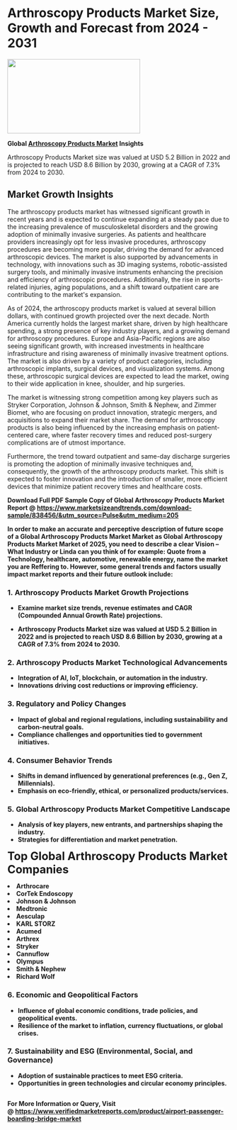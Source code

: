 <H1>Arthroscopy Products Market Size, Growth and Forecast from 2024 - 2031</H1><img class="aligncenter size-medium wp-image-584254" src="https://thirdeyenews.in/wp-content/uploads/2024/09/Global-Market-Research-300x168.jpeg" alt="" width="300" height="168" /><p><strong>Global&nbsp;<a href="https://www.marketsizeandtrends.com/download-sample/838456/&amp;utm_source=Pulse&amp;utm_medium=205">Arthroscopy Products Market</a> Insights</strong></p><p>Arthroscopy Products Market size was valued at USD 5.2 Billion in 2022 and is projected to reach USD 8.6 Billion by 2030, growing at a CAGR of 7.3% from 2024 to 2030.</p><p><h2>Market Growth Insights</h2> <p>The arthroscopy products market has witnessed significant growth in recent years and is expected to continue expanding at a steady pace due to the increasing prevalence of musculoskeletal disorders and the growing adoption of minimally invasive surgeries. As patients and healthcare providers increasingly opt for less invasive procedures, arthroscopy procedures are becoming more popular, driving the demand for advanced arthroscopic devices. The market is also supported by advancements in technology, with innovations such as 3D imaging systems, robotic-assisted surgery tools, and minimally invasive instruments enhancing the precision and efficiency of arthroscopic procedures. Additionally, the rise in sports-related injuries, aging populations, and a shift toward outpatient care are contributing to the market's expansion.</p> <p><strong></strong></p> <p>As of 2024, the arthroscopy products market is valued at several billion dollars, with continued growth projected over the next decade. North America currently holds the largest market share, driven by high healthcare spending, a strong presence of key industry players, and a growing demand for arthroscopy procedures. Europe and Asia-Pacific regions are also seeing significant growth, with increased investments in healthcare infrastructure and rising awareness of minimally invasive treatment options. The market is also driven by a variety of product categories, including arthroscopic implants, surgical devices, and visualization systems. Among these, arthroscopic surgical devices are expected to lead the market, owing to their wide application in knee, shoulder, and hip surgeries.</p> <p>The market is witnessing strong competition among key players such as Stryker Corporation, Johnson & Johnson, Smith & Nephew, and Zimmer Biomet, who are focusing on product innovation, strategic mergers, and acquisitions to expand their market share. The demand for arthroscopy products is also being influenced by the increasing emphasis on patient-centered care, where faster recovery times and reduced post-surgery complications are of utmost importance.</p> <p>Furthermore, the trend toward outpatient and same-day discharge surgeries is promoting the adoption of minimally invasive techniques and, consequently, the growth of the arthroscopy products market. This shift is expected to foster innovation and the introduction of smaller, more efficient devices that minimize patient recovery times and healthcare costs.</p> <p><strong></p><p><span class=""><strong>Download Full PDF Sample Copy of Global Arthroscopy Products Market Report</strong> @ <a href="https://www.marketsizeandtrends.com/download-sample/838456/&amp;utm_source=Pulse&amp;utm_medium=205" target="_blank">https://www.marketsizeandtrends.com/download-sample/838456/&amp;utm_source=Pulse&amp;utm_medium=205</a></span></p><p>In order to make an accurate and perceptive description of future scope of a Global&nbsp;Arthroscopy Products Market Market as Global&nbsp;Arthroscopy Products Market Market of 2025, you need to describe a clear Vision &ndash; What Industry or Linda can you think of for example: Quote from a Technology, healthcare, automotive, renewable energy, name the market you are Reffering to. However, some general trends and factors usually impact market reports and their future outlook include:</p><h3>1.&nbsp;<strong>Arthroscopy Products Market Growth Projections</strong></h3><ul><li>Examine market size trends, revenue estimates and CAGR (Compounded Annual Growth Rate) projections.</li><li><p>Arthroscopy Products Market size was valued at USD 5.2 Billion in 2022 and is projected to reach USD 8.6 Billion by 2030, growing at a CAGR of 7.3% from 2024 to 2030.</p></li></ul><h3>2.&nbsp;<strong>Arthroscopy Products Market Technological Advancements</strong></h3><ul><li>Integration of AI, IoT, blockchain, or automation in the industry.</li><li>Innovations driving cost reductions or improving efficiency.</li></ul><h3>3.&nbsp;<strong>Regulatory and Policy Changes</strong></h3><ul><li>Impact of global and regional regulations, including sustainability and carbon-neutral goals.</li><li>Compliance challenges and opportunities tied to government initiatives.</li></ul><h3>4.&nbsp;<strong>Consumer Behavior Trends</strong></h3><ul><li>Shifts in demand influenced by generational preferences (e.g., Gen Z, Millennials).</li><li>Emphasis on eco-friendly, ethical, or personalized products/services.</li></ul><h3>5.&nbsp;<strong>Global Arthroscopy Products Market Competitive Landscape</strong></h3><ul><li>Analysis of key players, new entrants, and partnerships shaping the industry.</li><li>Strategies for differentiation and market penetration.</li></ul><p data-pm-slice="1 1 []"><span style="color: inherit; font-family: inherit; font-size: 25px;">Top Global Arthroscopy Products Market Companies</span></p><div class="" data-test-id=""><p><li>Arthrocare</li><li> CorTek Endoscopy</li><li> Johnson & Johnson</li><li> Medtronic</li><li> Aesculap</li><li> KARL STORZ</li><li> Acumed</li><li> Arthrex</li><li> Stryker</li><li> Cannuflow</li><li> Olympus</li><li> Smith & Nephew</li><li> Richard Wolf</li></p></div><h3>6.&nbsp;<strong>Economic and Geopolitical Factors</strong></h3><ul><li>Influence of global economic conditions, trade policies, and geopolitical events.</li><li>Resilience of the market to inflation, currency fluctuations, or global crises.</li></ul><h3>7.&nbsp;<strong>Sustainability and ESG (Environmental, Social, and Governance)</strong></h3><ul><li>Adoption of sustainable practices to meet ESG criteria.</li><li>Opportunities in green technologies and circular economy principles.</li></ul><h2><strong style="font-size: 14px;">For More Information or Query, Visit @&nbsp;</strong><a style="background-color: #ffffff; font-size: 14px;" href="https://www.marketsizeandtrends.com/report/arthroscopy-products-market/" target="_blank">https://www.verifiedmarketreports.com/product/airport-passenger-boarding-bridge-market</a></h2>

